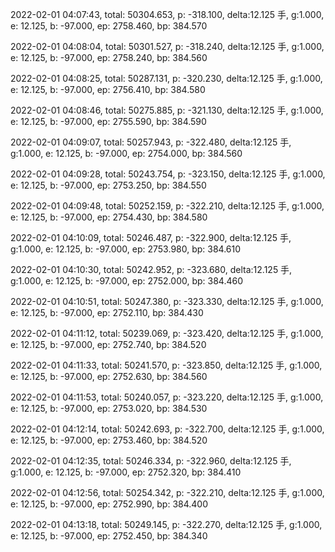 2022-02-01 04:07:43, total: 50304.653, p: -318.100, delta:12.125 手, g:1.000, e: 12.125, b: -97.000, ep: 2758.460, bp: 384.570

2022-02-01 04:08:04, total: 50301.527, p: -318.240, delta:12.125 手, g:1.000, e: 12.125, b: -97.000, ep: 2758.240, bp: 384.560

2022-02-01 04:08:25, total: 50287.131, p: -320.230, delta:12.125 手, g:1.000, e: 12.125, b: -97.000, ep: 2756.410, bp: 384.580

2022-02-01 04:08:46, total: 50275.885, p: -321.130, delta:12.125 手, g:1.000, e: 12.125, b: -97.000, ep: 2755.590, bp: 384.590

2022-02-01 04:09:07, total: 50257.943, p: -322.480, delta:12.125 手, g:1.000, e: 12.125, b: -97.000, ep: 2754.000, bp: 384.560

2022-02-01 04:09:28, total: 50243.754, p: -323.150, delta:12.125 手, g:1.000, e: 12.125, b: -97.000, ep: 2753.250, bp: 384.550

2022-02-01 04:09:48, total: 50252.159, p: -322.210, delta:12.125 手, g:1.000, e: 12.125, b: -97.000, ep: 2754.430, bp: 384.580

2022-02-01 04:10:09, total: 50246.487, p: -322.900, delta:12.125 手, g:1.000, e: 12.125, b: -97.000, ep: 2753.980, bp: 384.610

2022-02-01 04:10:30, total: 50242.952, p: -323.680, delta:12.125 手, g:1.000, e: 12.125, b: -97.000, ep: 2752.000, bp: 384.460

2022-02-01 04:10:51, total: 50247.380, p: -323.330, delta:12.125 手, g:1.000, e: 12.125, b: -97.000, ep: 2752.110, bp: 384.430

2022-02-01 04:11:12, total: 50239.069, p: -323.420, delta:12.125 手, g:1.000, e: 12.125, b: -97.000, ep: 2752.740, bp: 384.520

2022-02-01 04:11:33, total: 50241.570, p: -323.850, delta:12.125 手, g:1.000, e: 12.125, b: -97.000, ep: 2752.630, bp: 384.560

2022-02-01 04:11:53, total: 50240.057, p: -323.220, delta:12.125 手, g:1.000, e: 12.125, b: -97.000, ep: 2753.020, bp: 384.530

2022-02-01 04:12:14, total: 50242.693, p: -322.700, delta:12.125 手, g:1.000, e: 12.125, b: -97.000, ep: 2753.460, bp: 384.520

2022-02-01 04:12:35, total: 50246.334, p: -322.960, delta:12.125 手, g:1.000, e: 12.125, b: -97.000, ep: 2752.320, bp: 384.410

2022-02-01 04:12:56, total: 50254.342, p: -322.210, delta:12.125 手, g:1.000, e: 12.125, b: -97.000, ep: 2752.990, bp: 384.400

2022-02-01 04:13:18, total: 50249.145, p: -322.270, delta:12.125 手, g:1.000, e: 12.125, b: -97.000, ep: 2752.450, bp: 384.340